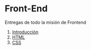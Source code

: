 # Front-End
Entregas de todo la misión de Frontend

1. [Introducción](01-Intro.md)
2. [HTML](./02-HTML)
3. [CSS](./03-CSS)